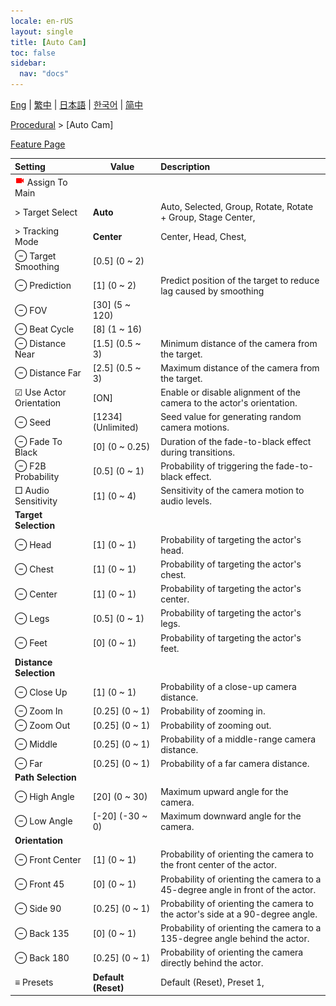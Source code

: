 ```yaml
---
locale: en-rUS
layout: single
title: [Auto Cam]
toc: false
sidebar:
  nav: "docs"
---
```

[Eng](/dancexr/menu/2025.4/motion/auto_cam) | [繁中](/tw/dancexr/menu/2025.4/motion/auto_cam) | [日本語](/jp/dancexr/menu/2025.4/motion/auto_cam) | [한국어](/kr/dancexr/menu/2025.4/motion/auto_cam) | [简中](/zh/dancexr/menu/2025.4/motion/auto_cam)

[Procedural](../menu#Procedural) > [Auto Cam]



[Feature Page](/dancexr/features/auto_cam)

| Setting | Value | Description |
| :--- | --- | :--- |
| <img src="/images/icon/ic_videocam.png" alt="videocam icon"/> Assign To Main|| 
|  > Target Select| **Auto** | Auto, Selected, Group, Rotate, Rotate + Group, Stage Center,  |
|  > Tracking Mode| **Center** | Center, Head, Chest,  |
|  ⊖ Target Smoothing| [0.5] (0 ~ 2) | 
|  ⊖ Prediction| [1] (0 ~ 2) | Predict position of the target to reduce lag caused by smoothing
|  ⊖ FOV| [30] (5 ~ 120) | 
|  ⊖ Beat Cycle| [8] (1 ~ 16) | 
|  ⊖ Distance Near| [1.5] (0.5 ~ 3) | Minimum distance of the camera from the target.
|  ⊖ Distance Far| [2.5] (0.5 ~ 3) | Maximum distance of the camera from the target.
|  ☑ Use Actor Orientation| [ON] | Enable or disable alignment of the camera to the actor's orientation.
|  ⊖ Seed| [1234] (Unlimited) | Seed value for generating random camera motions.
|  ⊖ Fade To Black| [0] (0 ~ 0.25) | Duration of the fade-to-black effect during transitions.
|  ⊖ F2B Probability| [0.5] (0 ~ 1) | Probability of triggering the fade-to-black effect.
|  □ Audio Sensitivity| [1] (0 ~ 4) | Sensitivity of the camera motion to audio levels.
|  **Target Selection**|| 
|  ⊖ Head| [1] (0 ~ 1) | Probability of targeting the actor's head.
|  ⊖ Chest| [1] (0 ~ 1) | Probability of targeting the actor's chest.
|  ⊖ Center| [1] (0 ~ 1) | Probability of targeting the actor's center.
|  ⊖ Legs| [0.5] (0 ~ 1) | Probability of targeting the actor's legs.
|  ⊖ Feet| [0] (0 ~ 1) | Probability of targeting the actor's feet.
|  **Distance Selection**|| 
|  ⊖ Close Up| [1] (0 ~ 1) | Probability of a close-up camera distance.
|  ⊖ Zoom In| [0.25] (0 ~ 1) | Probability of zooming in.
|  ⊖ Zoom Out| [0.25] (0 ~ 1) | Probability of zooming out.
|  ⊖ Middle| [0.25] (0 ~ 1) | Probability of a middle-range camera distance.
|  ⊖ Far| [0.25] (0 ~ 1) | Probability of a far camera distance.
|  **Path Selection**|| 
|  ⊖ High Angle| [20] (0 ~ 30) | Maximum upward angle for the camera.
|  ⊖ Low Angle| [-20] (-30 ~ 0) | Maximum downward angle for the camera.
|  **Orientation**|| 
|  ⊖ Front Center| [1] (0 ~ 1) | Probability of orienting the camera to the front center of the actor.
|  ⊖ Front 45| [0] (0 ~ 1) | Probability of orienting the camera to a 45-degree angle in front of the actor.
|  ⊖ Side 90| [0.25] (0 ~ 1) | Probability of orienting the camera to the actor's side at a 90-degree angle.
|  ⊖ Back 135| [0] (0 ~ 1) | Probability of orienting the camera to a 135-degree angle behind the actor.
|  ⊖ Back 180| [0.25] (0 ~ 1) | Probability of orienting the camera directly behind the actor.
|  ≡ Presets| **Default (Reset)** | Default (Reset), Preset 1,  |
